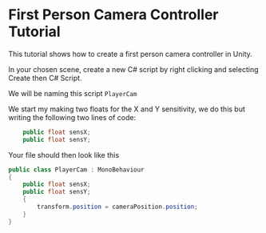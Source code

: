 # First Person Camera Controller Tutorial

This tutorial shows how to create a first person camera controller in Unity.

In your chosen scene, create a new C# script by right clicking and selecting Create then C# Script.

We will be naming this script `PlayerCam`

We start my making two floats for the X and Y sensitivity, we do this but writing the following two lines of code:
```.cs
    public float sensX;
    public float sensY;
```
Your file should then look like this

```.cs
public class PlayerCam : MonoBehaviour
{
    public float sensX;
    public float sensY;
    {
        transform.position = cameraPosition.position;
    }
}
```
